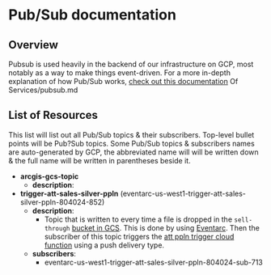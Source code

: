 # Pub/Sub documentation

## Overview

Pubsub is used heavily in the backend of our infrastructure on GCP, most notably as a way to make things event-driven. For a more in-depth explanation of how Pub/Sub works, [check out this documentation](https://github.com/CarrierOps/1P-Wiki/blob/main/ByteSizedLearning/Description%20Of%20Services/pubsub.md) Of Services/pubsub.md

## List of Resources

This list will list out all Pub/Sub topics & their subscribers. Top-level bullet points will be Pub?Sub topics. Some Pub/Sub topics & subscribers names are auto-generated by GCP, the abbreviated name will will be written down & the full name will be written in parentheses beside it.

* **arcgis-gcs-topic**
  * **description**:
* **trigger-att-sales-silver-ppln** (eventarc-us-west1-trigger-att-sales-silver-ppln-804024-852)
  * **description**:
    * Topic that is written to every time a file is dropped in the `sell-through` [bucket in GCS]('https://github.com/CarrierOps/1P-Wiki/blob/main/DocuMentor/gcp/GCS/gcs.md'). This is done by using [Eventarc](https://github.com/CarrierOps/1P-Wiki/blob/main/ByteSizedLearning/Description%20Of%20Services/Eventarc.md). Then the subscriber of this topic triggers the [att ppln trigger cloud function](https://github.com/CarrierOps/1P-Wiki/blob/main/DocuMentor/gcp/Cloud-Function/trigger_att_sales_silver_ppln.md) using a push delivery type.
  * **subscribers**:
    * eventarc-us-west1-trigger-att-sales-silver-ppln-804024-sub-713

